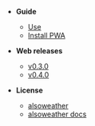 - **Guide**
  - [Use](/guide/)
  - [Install PWA](/guide/install-pwa)

- **Web releases**
  - [v0.3.0](/releases/web/v0.3.0)
  - [v0.4.0](/releases/web/v0.4.0)

- **License**
  - [alsoweather](/LICENSE)
  - [alsoweather docs](/LICENSE)
